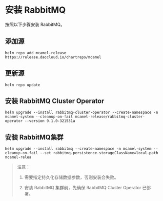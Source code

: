# 安装 RabbitMQ

按照以下步骤安装 RabbitMQ。

## 添加源

```shell
helm repo add mcamel-release https://release.daocloud.io/chartrepo/mcamel
```

## 更新源

```shell
helm repo update
```

## 安装 RabbitMQ Cluster Operator

```shell
helm upgrade --install rabbitmq-cluster-operator --create-namespace -n mcamel-system --cleanup-on-fail mcamel-release/rabbitmq-cluster-operator --version 0.1.0-321531a
```

## 安装 RabbitMQ集群

```shell
helm upgrade --install rabbitmq --create-namespace -n mcamel-system --cleanup-on-fail --set rabbitmq.persistence.storageClassName=local-path mcamel-relea
```

> 注意：
>
> 1. 需要指定持久化存储数据参数，否则安装会失败。
>
> 2. 安装 RabbitMQ 集群前，先确保 RabbitMQ Cluster Operator 已部署。
